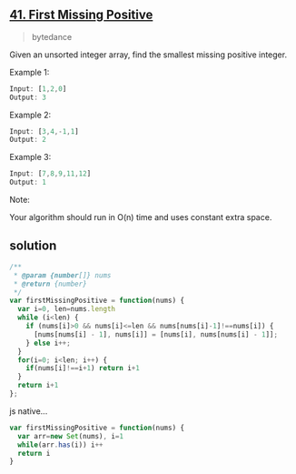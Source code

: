 ## [41. First Missing Positive](https://leetcode.com/problems/first-missing-positive)
> bytedance

Given an unsorted integer array, find the smallest missing positive integer.

Example 1:
```js
Input: [1,2,0]
Output: 3
```
Example 2:
```js
Input: [3,4,-1,1]
Output: 2
```
Example 3:
```js
Input: [7,8,9,11,12]
Output: 1
```
Note:

Your algorithm should run in O(n) time and uses constant extra space.

## solution

```js
/**
 * @param {number[]} nums
 * @return {number}
 */
var firstMissingPositive = function(nums) {
  var i=0, len=nums.length
  while (i<len) {
    if (nums[i]>0 && nums[i]<=len && nums[nums[i]-1]!==nums[i]) {
      [nums[nums[i] - 1], nums[i]] = [nums[i], nums[nums[i] - 1]];
    } else i++;
  }
  for(i=0; i<len; i++) {
    if(nums[i]!==i+1) return i+1
  }
  return i+1
};
```

js native...
```js
var firstMissingPositive = function(nums) {
  var arr=new Set(nums), i=1
  while(arr.has(i)) i++
  return i
}
```
